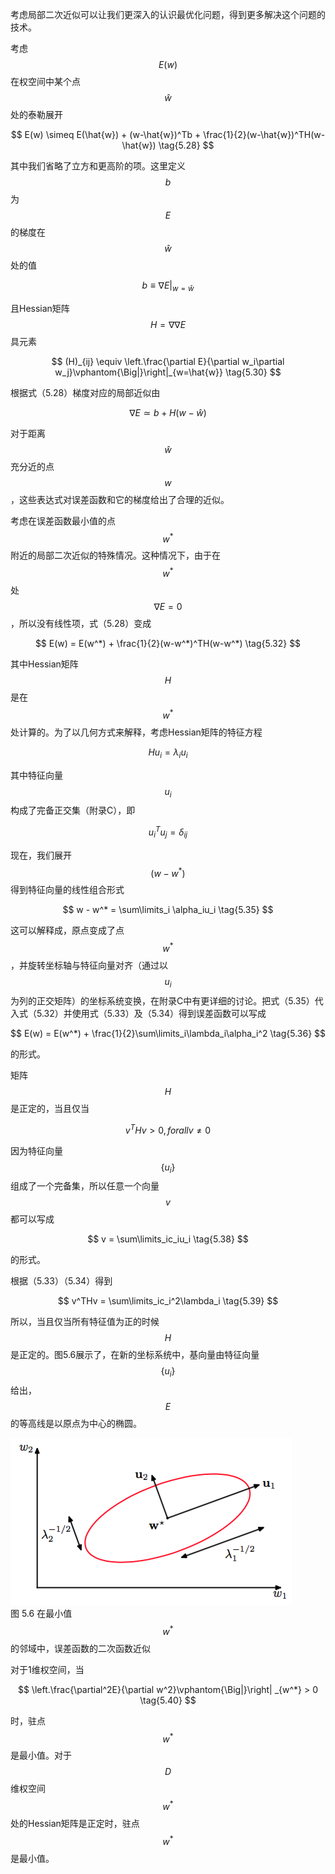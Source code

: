 考虑局部二次近似可以让我们更深入的认识最优化问题，得到更多解决这个问题的技术。    

考虑$$ E(w) $$在权空间中某个点$$ \hat{w} $$处的泰勒展开

$$
E(w) \simeq E(\hat{w}) + (w-\hat{w})^Tb + \frac{1}{2}(w-\hat{w})^TH(w-\hat{w}) \tag{5.28}
$$

其中我们省略了立方和更高阶的项。这里定义$$ b $$为$$ E $$的梯度在$$ \hat{w} $$处的值    

$$
b \equiv \nabla E|_{w=\hat{w}} \tag{5.29}
$$

且Hessian矩阵$$ H = \nabla\nabla E $$具元素

$$
(H)_{ij} \equiv \left.\frac{\partial E}{\partial w_i\partial w_j}\vphantom{\Big|}\right|_{w=\hat{w}} \tag{5.30}
$$

根据式（5.28）梯度对应的局部近似由

$$
\nabla E \simeq b + H(w-\hat{w}) \tag{5.31}
$$

对于距离$$ \hat{w} $$充分近的点$$ w $$，这些表达式对误差函数和它的梯度给出了合理的近似。    

考虑在误差函数最小值的点$$ w^* $$附近的局部二次近似的特殊情况。这种情况下，由于在$$ w^* $$处$$ \nabla E = 0 $$，所以没有线性项，式（5.28）变成

$$
E(w) = E(w^*) + \frac{1}{2}(w-w^*)^TH(w-w^*) \tag{5.32}
$$

其中Hessian矩阵$$ H $$是在$$ w^* $$处计算的。为了以几何方式来解释，考虑Hessian矩阵的特征方程

$$
Hu_i = \lambda_iu_i \tag{5.33}
$$

其中特征向量$$ u_i $$构成了完备正交集（附录C），即

$$
u_i^Tu_j = \delta_{ij} \tag{5.34}
$$

现在，我们展开$$ (w - w^*) $$得到特征向量的线性组合形式    

$$
w - w^* = \sum\limits_i \alpha_iu_i \tag{5.35}
$$

这可以解释成，原点变成了点$$ w^* $$，并旋转坐标轴与特征向量对齐（通过以$$ u_i $$为列的正交矩阵）的坐标系统变换，在附录C中有更详细的讨论。把式（5.35）代入式（5.32）并使用式（5.33）及（5.34）得到误差函数可以写成

$$
E(w) = E(w^*) + \frac{1}{2}\sum\limits_i\lambda_i\alpha_i^2 \tag{5.36}
$$

的形式。    

矩阵$$ H $$是正定的，当且仅当    

$$
v^THv > 0, for all v \neq 0 \tag{5.37}
$$

因为特征向量$$ \{u_i\} $$组成了一个完备集，所以任意一个向量$$ v $$都可以写成

$$
v = \sum\limits_ic_iu_i \tag{5.38}
$$

的形式。    

根据（5.33）（5.34）得到

$$
v^THv = \sum\limits_ic_i^2\lambda_i \tag{5.39}
$$

所以，当且仅当所有特征值为正的时候$$ H $$是正定的。图5.6展示了，在新的坐标系统中，基向量由特征向量$$ \{u_i\} $$给出，$$ E $$的等高线是以原点为中心的椭圆。

![图 5-6](images/contours.png)      
图 5.6 在最小值$$ w^* $$的邻域中，误差函数的二次函数近似

对于1维权空间，当

$$
\left.\frac{\partial^2E}{\partial w^2}\vphantom{\Big|}\right| _{w^*} > 0 \tag{5.40}
$$

时，驻点$$ w^* $$是最小值。对于$$ D $$维权空间$$ w^* $$处的Hessian矩阵是正定时，驻点$$ w^* $$是最小值。    


